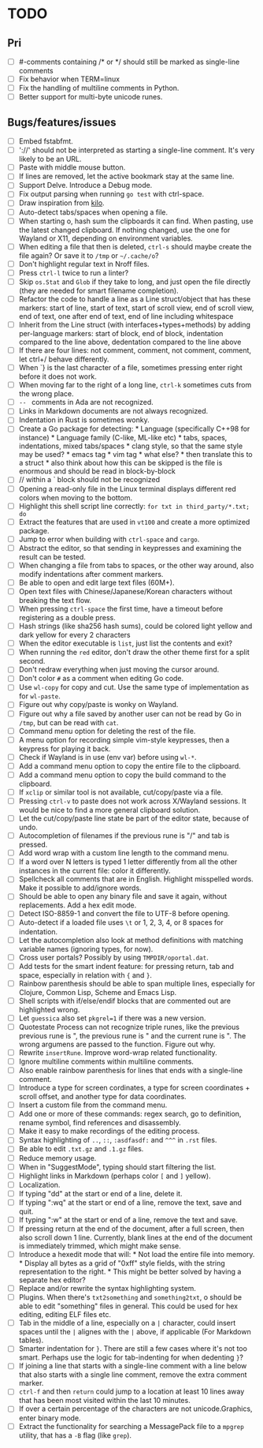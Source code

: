 # TODO

## Pri

- [ ] #-comments containing /* or */ should still be marked as single-line comments
- [ ] Fix behavior when TERM=linux
- [ ] Fix the handling of multiline comments in Python.
- [ ] Better support for multi-byte unicode runes.

## Bugs/features/issues

- [ ] Embed fstabfmt.
- [ ] '://' should not be interpreted as starting a single-line comment. It's very likely to be an URL.
- [ ] Paste with middle mouse button.
- [ ] If lines are removed, let the active bookmark stay at the same line.
- [ ] Support Delve. Introduce a Debug mode.
- [ ] Fix output parsing when running `go test` with ctrl-space.
- [ ] Draw inspiration from [kilo](https://github.com/antirez/kilo).
- [ ] Auto-detect tabs/spaces when opening a file.
- [ ] When starting o, hash sum the clipboards it can find. When pasting, use the latest changed clipboard. If nothing changed, use the one for Wayland or X11, depending on environment variables.
- [ ] When editing a file that then is deleted, `ctrl-s` should maybe create the file again? Or save it to `/tmp` or `~/.cache/o`?
- [ ] Don't highlight regular text in Nroff files.
- [ ] Press `ctrl-l` twice to run a linter?
- [ ] Skip `os.Stat` and `Glob` if they take to long, and just open the file directly (they are needed for smart filename completion).
- [ ] Refactor the code to handle a line as a Line struct/object that has these markers: start of line, start of text, start of scroll view, end of scroll view, end of text, one after end of text, end of line including whitespace
- [ ] Inherit from the Line struct (with interfaces+types+methods) by adding per-language markers: start of block, end of block, indentation compared to the line above, dedentation compared to the line above
- [ ] If there are four lines: not comment, comment, not comment, comment, let ctrl+/ behave differently.
- [ ] When `} is the last character of a file, sometimes pressing enter right before it does not work.
- [ ] When moving far to the right of a long line, `ctrl-k` sometimes cuts from the wrong place.
- [ ] `-- ` comments in Ada are not recognized.
- [ ] Links in Markdown documents are not always recognized.
- [ ] Indentation in Rust is sometimes wonky.
- [ ] Create a Go package for detecting:
      * Language (specifically C++98 for instance)
      * Language family (C-like, ML-like etc)
      * tabs, spaces, indentations, mixed tabs/spaces
      * clang style, so that the same style may be used?
      * emacs tag
      * vim tag
      * what else?
      * then translate this to a struct
      * also think about how this can be skipped is the file is enormous and should be read in block-by-block
- [ ] // within a ` block should not be recognized
- [ ] Opening a read-only file in the Linux terminal displays different red colors when moving to the bottom.
- [ ] Highlight this shell script line correctly: `for txt in third_party/*.txt; do`
- [ ] Extract the features that are used in `vt100` and create a more optimized package.
- [ ] Jump to error when building with `ctrl-space` and `cargo`.
- [ ] Abstract the editor, so that sending in keypresses and examining the result can be tested.
- [ ] When changing a file from tabs to spaces, or the other way around, also modify indentations after comment markers.
- [ ] Be able to open and edit large text files (60M+).
- [ ] Open text files with Chinese/Japanese/Korean characters without breaking the text flow.
- [ ] When pressing `ctrl-space` the first time, have a timeout before registering as a double press.
- [ ] Hash strings (like sha256 hash sums), could be colored light yellow and dark yellow for every 2 characters
- [ ] When the editor executable is `list`, just list the contents and exit?
- [ ] When running the `red` editor, don't draw the other theme first for a split second.
- [ ] Don't redraw everything when just moving the cursor around.
- [ ] Don't color `#` as a comment when editing Go code.
- [ ] Use `wl-copy` for copy and cut. Use the same type of implementation as for `wl-paste`.
- [ ] Figure out why copy/paste is wonky on Wayland.
- [ ] Figure out why a file saved by another user can not be read by Go in `/tmp`, but can be read with `cat`.
- [ ] Command menu option for deleting the rest of the file.
- [ ] A menu option for recording simple vim-style keypresses, then a keypress for playing it back.
- [ ] Check if Wayland is in use (env var) before using `wl-*`.
- [ ] Add a command menu option to copy the entire file to the clipboard.
- [ ] Add a command menu option to copy the build command to the clipboard.
- [ ] If `xclip` or similar tool is not available, cut/copy/paste via a file.
- [ ] Pressing `ctrl-v` to paste does not work across X/Wayland sessions. It would be nice to find a more general clipboard solution.
- [ ] Let the cut/copy/paste line state be part of the editor state, because of undo.
- [ ] Autocompletion of filenames if the previous rune is "/" and tab is pressed.
- [ ] Add word wrap with a custom line length to the command menu.
- [ ] If a word over N letters is typed 1 letter differently from all the other instances in the current file: color it differently.
- [ ] Spellcheck all comments that are in English. Highlight misspelled words. Make it possible to add/ignore words.
- [ ] Should be able to open any binary file and save it again, without replacements. Add a hex edit mode.
- [ ] Detect ISO-8859-1 and convert the file to UTF-8 before opening.
- [ ] Auto-detect if a loaded file uses `\t` or 1, 2, 3, 4, or 8 spaces for indentation.
- [ ] Let the autocompletion also look at method definitions with matching variable names (ignoring types, for now).
- [ ] Cross user portals? Possibly by using `TMPDIR/oportal.dat`.
- [ ] Add tests for the smart indent feature: for pressing return, tab and space, especially in relation with `{` and `}`.
- [ ] Rainbow parenthesis should be able to span multiple lines, especially for Clojure, Common Lisp, Scheme and Emacs Lisp.
- [ ] Shell scripts with if/else/endif blocks that are commented out are highlighted wrong.
- [ ] Let `guessica` also set `pkgrel=1` if there was a new version.
- [ ] Quotestate Process can not recognize triple runes, like the previous
      previous rune is ", the previous rune is " and the current rune is ".
      The wrong argumens are passed to the function. Figure out why.
- [ ] Rewrite `insertRune`. Improve word-wrap related functionality.
- [ ] Ignore multiline comments within multiline comments.
- [ ] Also enable rainbow parenthesis for lines that ends with a single-line comment.
- [ ] Introduce a type for screen cordinates, a type for screen coordinates + scroll offset, and another type for data coordinates.
- [ ] Insert a custom file from the command menu.
- [ ] Add one or more of these commands: regex search,
      go to definition, rename symbol, find references and disassembly.
- [ ] Make it easy to make recordings of the editing process.
- [ ] Syntax highlighting of `..`, `::`, `:asdfasdf:` and `^^^` in `.rst` files.
- [ ] Be able to edit `.txt.gz` and `.1.gz` files.
- [ ] Reduce memory usage.
- [ ] When in "SuggestMode", typing should start filtering the list.
- [ ] Highlight links in Markdown (perhaps color `[` and `]` yellow).
- [ ] Localization.
- [ ] If typing "dd" at the start or end of a line, delete it.
- [ ] If typing ":wq" at the start or end of a line, remove the text, save and quit.
- [ ] If typing ":w" at the start or end of a line, remove the text and save.
- [ ] If pressing return at the end of the document, after a full screen, then also scroll down 1 line.
      Currently, blank lines at the end of the document is immediately trimmed, which might make sense.
- [ ] Introduce a hexedit mode that will:
      * Not load the entire file into memory.
      * Display all bytes as a grid of "0xff" style fields, with the string representation to the right.
      * This might be better solved by having a separate hex editor?
- [ ] Replace and/or rewrite the syntax highlighting system.
- [ ] Plugins. When there's `txt2something` and `something2txt`, o should be able to edit "something" files in general.
      This could be used for hex editing, editing ELF files etc.
- [ ] Tab in the middle of a line, especially on a `|` character, could insert spaces until the `|` alignes with the `|` above, if applicable
      (For Markdown tables).
- [ ] Smarter indentation for `}`. There are still a few cases where it's not too smart.
      Perhaps use the logic for tab-indenting for when dedenting `}`?
- [ ] If joining a line that starts with a single-line comment with a line below that also starts with a single line comment,
      remove the extra comment marker.
- [ ] `ctrl-f` and then `return` could jump to a location at least 10 lines away that has been most visited within the last 10
      minutes.
- [ ] If over a certain percentage of the characters are not unicode.Graphics, enter binary mode.
- [ ] Extract the functionality for searching a MessagePack file to a `mpgrep` utility, that has a `-B` flag (like `grep`).
